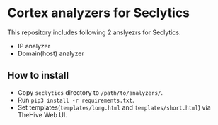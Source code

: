 # Cortex analyzers for Seclytics

This repository includes following 2 anslyezrs for Seclytics.

- IP analyzer
- Domain(host) analyzer

## How to install

- Copy `seclytics` directory to `/path/to/analyzers/`.
- Run `pip3 install -r requirements.txt`.
- Set templates(`templates/long.html` and `templates/short.html`) via TheHive Web UI.
